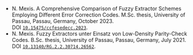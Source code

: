- N. Mexis. A Comprehensive Comparison of Fuzzy Extractor Schemes Employing Different Error Correction Codes. M.Sc. thesis, University of Passau, Passau, Germany, October 2023. DOI [`10.15475/ccfesedecc.2023`](https://doi.org/10.15475/ccfesedecc.2023).
- N. Mexis. Fuzzy Extractors unter Einsatz von Low-Density Parity-Check Codes. B.Sc. thesis, University of Passau, Passau, Germany, July 2021. DOI [`10.13140/RG.2.2.30714.26562`](https://doi.org/10.13140/RG.2.2.30714.26562).